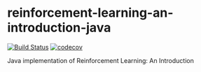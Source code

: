# reinforcement-learning-an-introduction-java

[![Build Status](https://travis-ci.org/KinoamyFx/reinforcement-learning-an-introduction-java.svg?branch=master)](https://travis-ci.org/KinoamyFx/reinforcement-learning-an-introduction-java)
[![codecov](https://codecov.io/gh/KinoamyFx/reinforcement-learning-an-introduction-java/branch/master/graph/badge.svg)](https://codecov.io/gh/KinoamyFx/reinforcement-learning-an-introduction-java)

Java implementation of Reinforcement Learning: An Introduction
